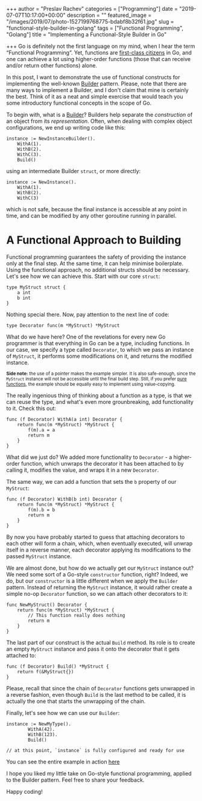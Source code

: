 +++
author = "Preslav Rachev"
categories = ["Programming"]
date = "2019-07-07T10:17:00+00:00"
description = ""
featured_image = "/images/2019/07/photo-1527199768775-bdabf8b32f61.jpg"
slug = "functional-style-builder-in-golang"
tags = ["Functional Programming", "Golang"]
title = "Implementing a Functional-Style Builder in Go"

+++
Go is definitely not the first language on my mind, when I hear the term “Functional Programming”. Yet, functions are [first-class citizens](https://golangbot.com/first-class-functions/) in Go, and one can achieve a lot using higher-order functions (those that can receive and/or return other functions) alone.

In this post, I want to demonstrate the use of functional constructs for implementing the well-known [Builder](https://en.wikipedia.org/wiki/Builder_pattern) pattern. Please, note that there are many ways to implement a Builder, and I don't claim that mine is certainly the best. Think of it as a neat and simple exercise that would teach you some introductory functional concepts in the scope of Go.

To begin with, what is a [Builder](https://en.wikipedia.org/wiki/Builder_pattern)? Builders help separate the *construction* of an object from its *representation*. Often, when dealing with complex object configurations, we end up writing code like this:

```golang
instance := NewInstanceBuilder().
	WithA(1).
	WithB(2).
	WithC(3).
	Build()
```

using an intermediate Builder `struct`, or more directly:

```golang
instance := NewInstance().
	WithA(1).
	WithB(2).
	WithC(3)
```

which is not safe, because the final instance is accessible at any point in time, and can be modified by any other goroutine running in parallel.

# A Functional Approach to Building
Functional programming guarantees the safety of providing the instance only at the final step. At the same time, it can help minimise boilerplate. Using the functional approach, no additional structs should be necessary. Let's see how we can achieve this. Start with our core `struct`:

```golang
type MyStruct struct {
	a int
	b int
}
```

Nothing special there. Now, pay attention to the next line of code:

```golang
type Decorator func(m *MyStruct) *MyStruct
```

What do we have here? One of the revelations for every new Go programmer is that everything in Go can be a type, including functions. In our case, we specify a type called `Decorator`, to which we pass an instance of `MyStruct`, it performs some modifications on it, and returns the modified instance.


<small>**Side note:** the use of a pointer makes the example simpler. It is also safe-enough, since the `MyStruct` instance will not be accessible until the final build step. Still, if you prefer [pure functions](https://en.wikipedia.org/wiki/Pure_function), the example should be equally easy to implement using value-copying.</small>


The really ingenious thing of thinking about a function as a type, is that we can reuse the type, and what's even more grounbreaking, add functionality to it. Check this out:

```golang
func (f Decorator) WithA(a int) Decorator {
	return func(m *MyStruct) *MyStruct {
		f(m).a = a
		return m
	}
}
```

What did we just do? We added more functionality to `Decorator` - a higher-order function, which unwraps the decorator it has been attached to by calling it, modifies the value, and wraps it in a new `Decorator`.

The same way, we can add a function that sets the `b` property of our `MyStruct`:

```golang
func (f Decorator) WithB(b int) Decorator {
	return func(m *MyStruct) *MyStruct {
		f(m).b = b
		return m
	}
}
```

By now you have probably started to guess that attaching decorators to each other will form a chain, which, when eventually executed, will unwrap itself in a reverse manner, each decorator applying its modifications to the passed `MyStruct` instance.

We are almost done, but how do we actually get our `MyStruct` instance out? We need some sort of a Go-style `constructor` function, right? Indeed, we do, but our `constructor` is a little different when we apply the `Builder` pattern. Instead of returning the `MyStruct` instance, it would rather create a simple no-op `Decorator` function, so we can attach other decorators to it:

```golang
func NewMyStruct() Decorator {
	return func(m *MyStruct) *MyStruct {
		// This function really does nothing 
		return m
	}
}
```

The last part of our construct is the actual `Build` method. Its role is to create an empty `MyStruct` instance and pass it onto the decorator that it gets attached to:

```golang
func (f Decorator) Build() *MyStruct {
	return f(&MyStruct{})
}
```

Please, recall that since the chain of `Decorator` functions gets unwrapped in a reverse fashion, even though `Build` is the last method to be called, it is actually the one that starts the unwrapping of the chain.

Finally, let's see how we can use our `Builder`:

```golang
instance := NewMyType().
		WithA(42).
		WithB(123).
		Build()

// at this point, `instance` is fully configured and ready for use
```

You can see the entire example in action [here](https://play.golang.org/p/kmDh_oD-8qu)

I hope you liked my little take on Go-style functional programming, applied to the Builder pattern. Feel free to share your feedback.

Happy coding!